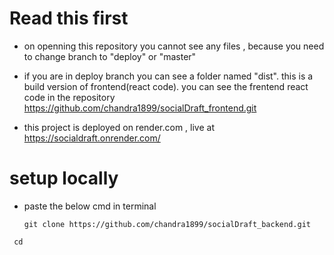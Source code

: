 # Read this first
+ on openning this repository you cannot see any files , because you need to change branch to "deploy" or "master"
+ if you are in deploy branch you can see a folder named "dist". this is a build version of frontend(react code). you can see the frentend react code in the repository https://github.com/chandra1899/socialDraft_frontend.git

+ this project is deployed on render.com , live at https://socialdraft.onrender.com/

# setup locally 
+ paste the below cmd in terminal
  ```
  git clone https://github.com/chandra1899/socialDraft_backend.git
  ```
 ```
  cd 
```
